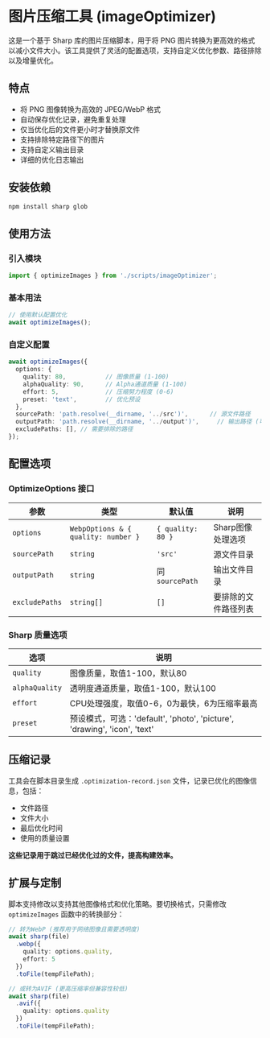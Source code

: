 # 图片压缩工具 (imageOptimizer)

这是一个基于 Sharp 库的图片压缩脚本，用于将 PNG 图片转换为更高效的格式以减小文件大小。该工具提供了灵活的配置选项，支持自定义优化参数、路径排除以及增量优化。

## 特点

- 将 PNG 图像转换为高效的 JPEG/WebP 格式
- 自动保存优化记录，避免重复处理
- 仅当优化后的文件更小时才替换原文件
- 支持排除特定路径下的图片
- 支持自定义输出目录
- 详细的优化日志输出

## 安装依赖

```bash
npm install sharp glob
```

## 使用方法

### 引入模块

```typescript
import { optimizeImages } from './scripts/imageOptimizer';
```

### 基本用法

```typescript
// 使用默认配置优化
await optimizeImages();
```

### 自定义配置

```typescript
await optimizeImages({
  options: {
    quality: 80,           // 图像质量 (1-100)
    alphaQuality: 90,      // Alpha通道质量 (1-100)
    effort: 5,             // 压缩努力程度 (0-6)
    preset: 'text',        // 优化预设
  },
  sourcePath: 'path.resolve(__dirname, '../src')',      // 源文件路径
  outputPath: 'path.resolve(__dirname, '../output')',     // 输出路径 (可选，默认同sourcePath)
  excludePaths: [], // 需要排除的路径
});
```

## 配置选项

### OptimizeOptions 接口

| 参数 | 类型 | 默认值 | 说明 |
|------|------|--------|------|
| `options` | `WebpOptions & { quality: number }` | `{ quality: 80 }` | Sharp图像处理选项 |
| `sourcePath` | `string` | `'src'` | 源文件目录 |
| `outputPath` | `string` | 同 `sourcePath` | 输出文件目录 |
| `excludePaths` | `string[]` | `[]` | 要排除的文件路径列表 |

### Sharp 质量选项

| 选项 | 说明 |
|------|------|
| `quality` | 图像质量，取值1-100，默认80 |
| `alphaQuality` | 透明度通道质量，取值1-100，默认100 |
| `effort` | CPU处理强度，取值0-6，0为最快，6为压缩率最高 |
| `preset` | 预设模式，可选：'default', 'photo', 'picture', 'drawing', 'icon', 'text' |

## 压缩记录

工具会在脚本目录生成 `.optimization-record.json` 文件，记录已优化的图像信息，包括：

- 文件路径
- 文件大小
- 最后优化时间
- 使用的质量设置

**这些记录用于跳过已经优化过的文件，提高构建效率。**

## 扩展与定制

脚本支持修改以支持其他图像格式和优化策略。要切换格式，只需修改 `optimizeImages` 函数中的转换部分：

```typescript
// 转为WebP (推荐用于网络图像且需要透明度)
await sharp(file)
  .webp({
    quality: options.quality,
    effort: 5
  })
  .toFile(tempFilePath);

// 或转为AVIF (更高压缩率但兼容性较低)
await sharp(file)
  .avif({
    quality: options.quality
  })
  .toFile(tempFilePath);
```
